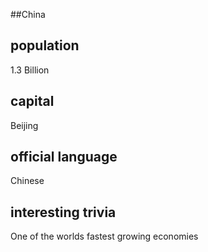 ##China
## population
1.3 Billion

## capital
Beijing

## official language
Chinese 


## interesting trivia
One of the worlds fastest growing economies
